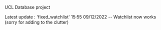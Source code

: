 UCL Database project

Latest update : 'fixed_watchlist' 15:55 09/12/2022 -- Watchlist now works (sorry for adding to the clutter)
